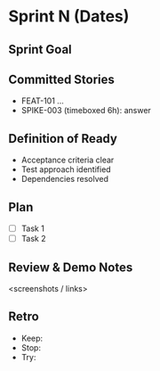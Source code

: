 # Sprint N (Dates)

## Sprint Goal
<one sentence outcome>

## Committed Stories
- FEAT-101 ...
- SPIKE-003 (timeboxed 6h): answer <question>

## Definition of Ready
- Acceptance criteria clear
- Test approach identified
- Dependencies resolved

## Plan
- [ ] Task 1
- [ ] Task 2

## Review & Demo Notes
<screenshots / links>

## Retro
- Keep:
- Stop:
- Try:

